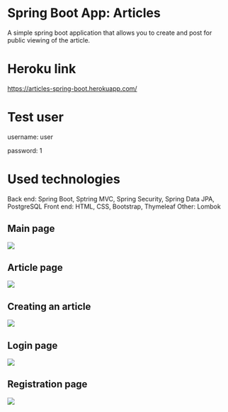 # Spring Boot App: Articles
A simple spring boot application that allows you to create and post for public viewing of the article.

# Heroku link
  https://articles-spring-boot.herokuapp.com/
  
# Test user
   username: user
   
   password: 1
   
# Used technologies
  Back end: Spring Boot, Sptring MVC, Spring Security, Spring Data JPA, PostgreSQL
  Front end: HTML, CSS, Bootstrap, Thymeleaf
  Other: Lombok
   
Main page
------------------------

![](https://github.com/KrupoderovMikhail/articles/blob/master/1.png)

Article page
------------------------

![](https://github.com/KrupoderovMikhail/articles/blob/master/2.png)

Creating an article
------------------------

![](https://github.com/KrupoderovMikhail/articles/blob/master/3.png)

Login page
------------------------

![](https://github.com/KrupoderovMikhail/articles/blob/master/4.png)

Registration page
------------------------

![](https://github.com/KrupoderovMikhail/articles/blob/master/5.png)
   
   
   
